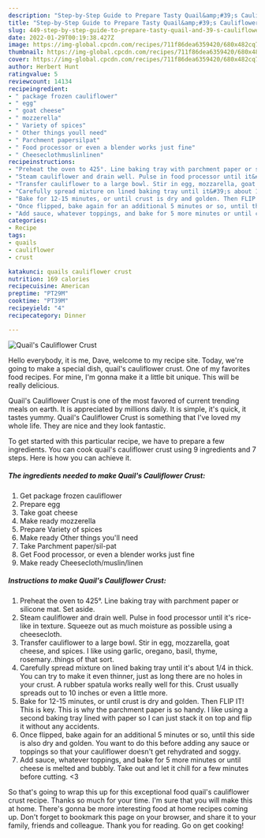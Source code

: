 ```yaml
---
description: "Step-by-Step Guide to Prepare Tasty Quail&amp;#39;s Cauliflower Crust"
title: "Step-by-Step Guide to Prepare Tasty Quail&amp;#39;s Cauliflower Crust"
slug: 449-step-by-step-guide-to-prepare-tasty-quail-and-39-s-cauliflower-crust
date: 2022-01-29T00:19:38.427Z
image: https://img-global.cpcdn.com/recipes/711f86dea6359420/680x482cq70/quails-cauliflower-crust-recipe-main-photo.jpg
thumbnail: https://img-global.cpcdn.com/recipes/711f86dea6359420/680x482cq70/quails-cauliflower-crust-recipe-main-photo.jpg
cover: https://img-global.cpcdn.com/recipes/711f86dea6359420/680x482cq70/quails-cauliflower-crust-recipe-main-photo.jpg
author: Herbert Hunt
ratingvalue: 5
reviewcount: 14134
recipeingredient:
- " package frozen cauliflower"
- " egg"
- " goat cheese"
- " mozzerella"
- " Variety of spices"
- " Other things youll need"
- " Parchment papersilpat"
- " Food processor or even a blender works just fine"
- " Cheeseclothmuslinlinen"
recipeinstructions:
- "Preheat the oven to 425°. Line baking tray with parchment paper or silicone mat. Set aside."
- "Steam cauliflower and drain well. Pulse in food processor until it&#39;s rice-like in texture. Squeeze out as much moisture as possible using a cheesecloth."
- "Transfer cauliflower to a large bowl. Stir in egg, mozzarella, goat cheese, and spices. I like using garlic, oregano, basil, thyme, rosemary..things of that sort."
- "Carefully spread mixture on lined baking tray until it&#39;s about 1/4 in thick. You can try to make it even thinner, just as long there are no holes in your crust. A rubber spatula works really well for this. Crust usually spreads out to 10 inches or even a little more."
- "Bake for 12-15 minutes, or until crust is dry and golden. Then FLIP IT! This is key. This is why the parchment paper is so handy. I like using a second baking tray lined with paper so I can just stack it on top and flip it without any accidents."
- "Once flipped, bake again for an additional 5 minutes or so, until this side is also dry and golden. You want to do this before adding any sauce or toppings so that your cauliflower doesn&#39;t get rehydrated and soggy."
- "Add sauce, whatever toppings, and bake for 5 more minutes or until cheese is melted and bubbly. Take out and let it chill for a few minutes before cutting. &lt;3"
categories:
- Recipe
tags:
- quails
- cauliflower
- crust

katakunci: quails cauliflower crust 
nutrition: 169 calories
recipecuisine: American
preptime: "PT29M"
cooktime: "PT39M"
recipeyield: "4"
recipecategory: Dinner

---
```



![Quail&#39;s Cauliflower Crust](https://img-global.cpcdn.com/recipes/711f86dea6359420/680x482cq70/quails-cauliflower-crust-recipe-main-photo.jpg)

Hello everybody, it is me, Dave, welcome to my recipe site. Today, we're going to make a special dish, quail&#39;s cauliflower crust. One of my favorites food recipes. For mine, I'm gonna make it a little bit unique. This will be really delicious.

Quail&#39;s Cauliflower Crust is one of the most favored of current trending meals on earth. It is appreciated by millions daily. It is simple, it's quick, it tastes yummy. Quail&#39;s Cauliflower Crust is something that I've loved my whole life. They are nice and they look fantastic.




To get started with this particular recipe, we have to prepare a few ingredients. You can cook quail&#39;s cauliflower crust using 9 ingredients and 7 steps. Here is how you can achieve it.

<!--inarticleads1-->

##### The ingredients needed to make Quail&#39;s Cauliflower Crust:

1. Get  package frozen cauliflower
1. Prepare  egg
1. Take  goat cheese
1. Make ready  mozzerella
1. Prepare  Variety of spices
1. Make ready  Other things you&#39;ll need
1. Take  Parchment paper/sil-pat
1. Get  Food processor, or even a blender works just fine
1. Make ready  Cheesecloth/muslin/linen




<!--inarticleads2-->

##### Instructions to make Quail&#39;s Cauliflower Crust:

1. Preheat the oven to 425°. Line baking tray with parchment paper or silicone mat. Set aside.
1. Steam cauliflower and drain well. Pulse in food processor until it&#39;s rice-like in texture. Squeeze out as much moisture as possible using a cheesecloth.
1. Transfer cauliflower to a large bowl. Stir in egg, mozzarella, goat cheese, and spices. I like using garlic, oregano, basil, thyme, rosemary..things of that sort.
1. Carefully spread mixture on lined baking tray until it&#39;s about 1/4 in thick. You can try to make it even thinner, just as long there are no holes in your crust. A rubber spatula works really well for this. Crust usually spreads out to 10 inches or even a little more.
1. Bake for 12-15 minutes, or until crust is dry and golden. Then FLIP IT! This is key. This is why the parchment paper is so handy. I like using a second baking tray lined with paper so I can just stack it on top and flip it without any accidents.
1. Once flipped, bake again for an additional 5 minutes or so, until this side is also dry and golden. You want to do this before adding any sauce or toppings so that your cauliflower doesn&#39;t get rehydrated and soggy.
1. Add sauce, whatever toppings, and bake for 5 more minutes or until cheese is melted and bubbly. Take out and let it chill for a few minutes before cutting. &lt;3




So that's going to wrap this up for this exceptional food quail&#39;s cauliflower crust recipe. Thanks so much for your time. I'm sure that you will make this at home. There's gonna be more interesting food at home recipes coming up. Don't forget to bookmark this page on your browser, and share it to your family, friends and colleague. Thank you for reading. Go on get cooking!

